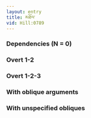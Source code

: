 ```yaml
---
layout: entry
title: མཐོལ་
vid: Hill:0789
---
```

### Dependencies (N = 0)


### Overt 1-2


### Overt 1-2-3


### With oblique arguments


### With unspecified obliques

